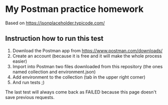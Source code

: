# My Postman practice homework
Based on https://jsonplaceholder.typicode.com/

## Instruction how to run this test
1. Download the Postman app from https://www.postman.com/downloads/
2. Create an account (because it is free and it will make the whole process easier)
3. Import into Postman two files downloaded from this repository (the ones named collection and environment.json)
4. Add environment to the collection (tab in the upper right corner)
5. And run tests ;)

The last test will always come back as FAILED because this page doesn't save previous requests. 
